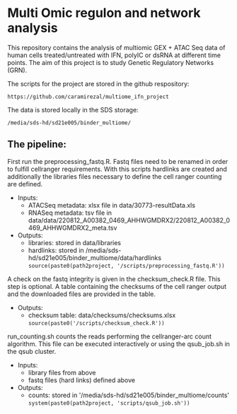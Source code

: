 # Multi Omic regulon and network analysis

This repository contains the analysis of multiomic GEX + ATAC Seq data of human cells treated/untreated with IFN, polyIC or dsRNA at different time points. The aim of this project is to study Genetic Regulatory Networks (GRN).

The scripts for the project are stored in the github respository:

`https://github.com/caramirezal/multiome_ifn_project`

The data is stored locally in the SDS storage:

`/media/sds-hd/sd21e005/binder_multiome/`

## The pipeline:

First run the preprocessing_fastq.R. Fastq files need to be renamed in order to fulfill
cellranger requirements. With this scripts hardlinks are created and additionally
the libraries files necessary to define the cell ranger counting are defined.

* Inputs:
  * ATACSeq metadata: xlsx file in data/30773-resultData.xls
  * RNASeq metadata: tsv file in data/data/220812_A00382_0469_AHHWGMDRX2/220812_A00382_0469_AHHWGMDRX2_meta.tsv
* Outputs:
  * libraries: stored in data/libraries
  * hardlinks: stored in /media/sds-hd/sd21e005/binder_multiome/data/hardlinks
`source(paste0(path2project, '/scripts/preprocessing_fastq.R'))`


A check on the fastq integrity is given in the checksum_check.R file. This
step is optional. A table containing the checksums of the cell ranger output
and the downloaded files are provided in the table.

* Outputs: 
  * checksum table: data/checksums/checksums.xlsx
`source(paste0('/scripts/checksum_check.R'))`


run_counting.sh counts the reads performing the cellranger-arc count algorithm.
This file can be executed interactively or using the qsub_job.sh in the
qsub cluster.

* Inputs:
  * library files from above
  * fastq files (hard links) defined above
* Outputs:
  * counts: stored in '/media/sds-hd/sd21e005/binder_multiome/counts'
`system(paste0(path2project, 'scripts/qsub_job.sh'))`
